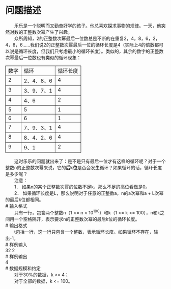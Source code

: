 <div id="pcont1" style="margin-top:20px; display:block;">

# 问题描述

<div class="pdcont">　　乐乐是一个聪明而又勤奋好学的孩子。他总喜欢探求事物的规律。一天，他突然对数的正整数次幂产生了兴趣。<br/>
　　众所周知，2的正整数次幂最后一位数总是不断的在重复2，4，8，6，2，4，8，6……我们说2的正整数次幂最后一位的循环长度是4（实际上4的倍数都可以说是循环长度，但我们只考虑最小的循环长度）。类似的，其余的数字的正整数次幂最后一位数也有类似的循环现象：<br/>
<table cellspacing="0" cellpadding="2px" style="border-collapse:collapse;" class="table table-striped table-horver"><tbody><tr style="border:solid 1.0pt"><td valign="top" style="border:solid 1.0pt">数字<br/>
</td><td valign="top" style="border:solid 1.0pt">循环<br/>
</td><td valign="top" style="border:solid 1.0pt">循环长度<br/>
</td></tr><tr style="border:solid 1.0pt"><td valign="top" style="border:solid 1.0pt">2<br/>
</td><td valign="top" style="border:solid 1.0pt">2、4、8、6<br/>
</td><td valign="top" style="border:solid 1.0pt">4<br/>
</td></tr><tr style="border:solid 1.0pt"><td valign="top" style="border:solid 1.0pt">3<br/>
</td><td valign="top" style="border:solid 1.0pt">3、9、7、1<br/>
</td><td valign="top" style="border:solid 1.0pt">4<br/>
</td></tr><tr style="border:solid 1.0pt"><td valign="top" style="border:solid 1.0pt">4<br/>
</td><td valign="top" style="border:solid 1.0pt">4、6<br/>
</td><td valign="top" style="border:solid 1.0pt">2<br/>
</td></tr><tr style="border:solid 1.0pt"><td valign="top" style="border:solid 1.0pt">5<br/>
</td><td valign="top" style="border:solid 1.0pt">5<br/>
</td><td valign="top" style="border:solid 1.0pt">1<br/>
</td></tr><tr style="border:solid 1.0pt"><td valign="top" style="border:solid 1.0pt">6<br/>
</td><td valign="top" style="border:solid 1.0pt">6<br/>
</td><td valign="top" style="border:solid 1.0pt">1<br/>
</td></tr><tr style="border:solid 1.0pt"><td valign="top" style="border:solid 1.0pt">7<br/>
</td><td valign="top" style="border:solid 1.0pt">7、9、3、1<br/>
</td><td valign="top" style="border:solid 1.0pt">4<br/>
</td></tr><tr style="border:solid 1.0pt"><td valign="top" style="border:solid 1.0pt">8<br/>
</td><td valign="top" style="border:solid 1.0pt">8、4、2、6<br/>
</td><td valign="top" style="border:solid 1.0pt">4<br/>
</td></tr><tr style="border:solid 1.0pt"><td valign="top" style="border:solid 1.0pt">9<br/>
</td><td valign="top" style="border:solid 1.0pt">9、1<br/>
</td><td valign="top" style="border:solid 1.0pt">2<br/>
</td></tr></tbody></table>　　这时乐乐的问题就出来了：是不是只有最后一位才有这样的循环呢？对于一个整数n的正整数次幂来说，它的<b>后k位</b>是否会发生循环？如果循环的话，循环长度是多少呢？<br/>
　　注意：<br/>
　　1． 如果n的某个正整数次幂的位数不足k，那么不足的高位看做是0。<br/>
　　2． 如果循环长度是L，那么说明对于任意的正整数a，n的a次幂和a + L次幂的最后k位都相同。</div>
# 输入格式

<div class="pdcont">　　只有一行，包含两个整数n（1 &lt;= n &lt; 10<sup>100</sup>）和k（1 &lt;= k &lt;=  100），n和k之间用一个空格隔开，表示要求n的正整数次幂的最后k位的循环长度。</div>
# 输出格式

<div class="pdcont">　　t包括一行，这一行只包含一个整数，表示循环长度。如果循环不存在，输出-1。</div>
# 样例输入

<div class="pddata">32 2</div>
# 样例输出

<div class="pddata">4</div>
# 数据规模和约定

<div class="pdcont">　　对于30%的数据，k &lt;= 4；<br/>
　　对于全部的数据，k &lt;= 100。</div>

</div>